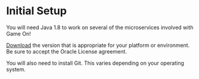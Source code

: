 # Initial Setup

You will need Java 1.8 to work on several of the microservices involved with Game On!

[Download](http://www.oracle.com/technetwork/java/javase/downloads/jdk8-downloads-2133151.html) the version that is appropriate
for your platform or environment.  Be sure to accept the Oracle License agreement.

You will also need to install Git. This varies depending on your operating system.